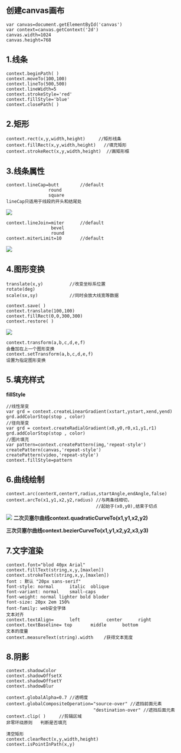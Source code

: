 ## 创建canvas画布
```
var canvas=document.getElementById('canvas')
var context=canvas.getContext('2d')
canvas.width=1024
canvas.height=768
```
## 1.线条	
```
context.beginPath( )
context.moveTo(100,100)
context.lineTo(500,500)
context.lineWidth=5
context.strokeStyle='red'
context.fillStyle='blue'
context.closePath( )
```
## 2.矩形
```
context.rect(x,y,width,height)     //矩形线条
context.fillRect(x,y,width,height)   //填充矩形
context.strokeRect(x,y,width,height)  //画矩形框
```
## 3.线条属性
```
context.lineCap=butt		//default	
 				round
 				square
lineCap只适用于线段的开头和结尾处
```
![](https://ftp.bmp.ovh/imgs/2020/09/6be0c1773df99c30.jpg)
```
context.lineJoin=miter		//default
  				 bevel
  				 round
context.miterLimit=10  		//default
```
![](https://ftp.bmp.ovh/imgs/2020/09/c67f17785900ff7d.jpg)
## 4.图形变换
```
translate(x,y)			//改变坐标系位置
rotate(deg)
scale(sx,sy)			//同时会放大线宽等数据

context.save( )
context.translate(100,100)
context.fillRect(0,0,300,300)
context.restore( )
```
![](https://ftp.bmp.ovh/imgs/2020/09/7c2b2cdf0c83d911.jpg)
```
context.transform(a,b,c,d,e,f)
会叠加在上一个图形变换
context.setTransform(a,b,c,d,e,f)
设置为指定图形变换
```
## 5.填充样式
**fillStyle**
```
//线性渐变
var grd = context.createLinearGradient(xstart,ystart,xend,yend)
grd.addColorStop(stop , color)
//径向渐变
var grd = context.createRadialGradient(x0,y0,r0,x1,y1,r1)
grd.addColorStop(stop , color)
//图片填充
var pattern=context.createPattern(img,'repeat-style')
createPattern(canvas,'repeat-style')
createPattern(video,'repeat-style')
context.fillStyle=pattern
```
## 6.曲线绘制
```
context.arc(centerX,centerY,radius,startAngle,endAngle,false)
context.arcTo(x1,y1,x2,y2,radius) //与两条线相切，
                                  //起始于(x0,y0),结束于切点
```
![](https://ftp.bmp.ovh/imgs/2020/09/9863190670854e87.png)
**二次贝塞尔曲线context.quadraticCurveTo(x1,y1,x2,y2)**

**三次贝塞尔曲线context.bezierCurveTo(x1,y1,x2,y2,x3,y3)**

## 7.文字渲染
```
context.font="blod 40px Arial"
context.fillText(string,x,y,[maxlen])
context.strokeText(string,x,y,[maxlen])
font : 默认 "20px sans-serif"
font-style: normal		italic 	oblique
font-variant: normal	small-caps
font-weight: normal lighter bold bloder
font-size: 20px 2em 150%
font-family: web安全字体
文本对齐
context.textAlign=	    left	      center      right
context.textBaseline= top	    middle	    bottom
文本的度量
context.measureText(string).width    /获得文本宽度
```
## 8.阴影
```
context.shadowColor
context.shadowOffsetX
context.shadowOffsetY
context.shadowBlur

context.globalAlpha=0.7	//透明度
context.globalCompositeOperation="source-over" //遮挡前面元素
                				 "destination-over" //遮挡后面元素
context.clip( )		//剪辑区域
非零环绕原则 	 判断是否填充

清空矩形
context.clearRect(x,y,width,height)
context.isPointInPath(x,y)
```